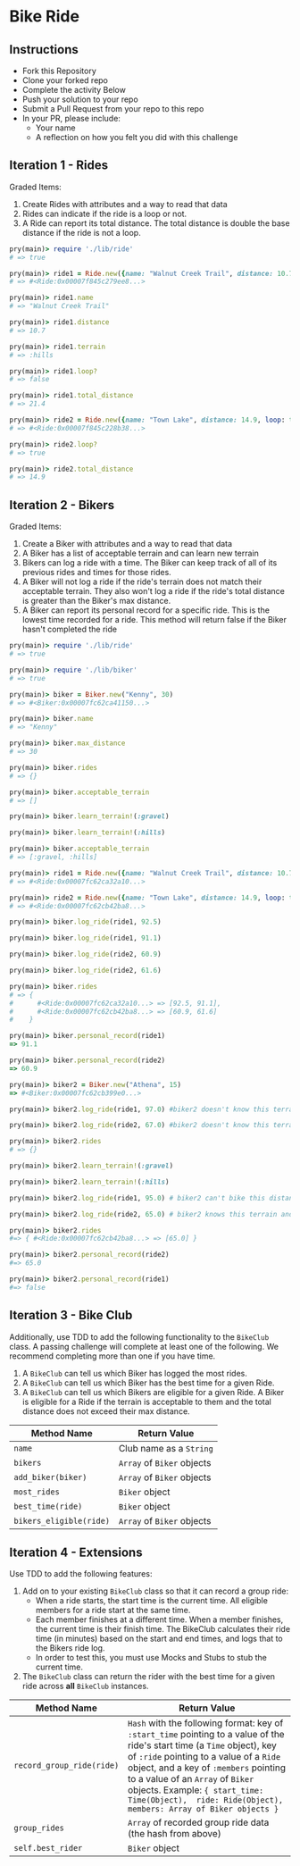 # Bike Ride

## Instructions
* Fork this Repository
* Clone your forked repo
* Complete the activity Below
* Push your solution to your repo
* Submit a Pull Request from your repo to this repo
* In your PR, please include:
  * Your name
  * A reflection on how you felt you did with this challenge

## Iteration 1 - Rides

Graded Items:

1. Create Rides with attributes and a way to read that data
2. Rides can indicate if the ride is a loop or not.
3. A Ride can report its total distance. The total distance is double the base distance if the ride is not a loop.

```ruby
pry(main)> require './lib/ride'
# => true

pry(main)> ride1 = Ride.new({name: "Walnut Creek Trail", distance: 10.7, loop: false, terrain: :hills})
# => #<Ride:0x00007f845c279ee8...>

pry(main)> ride1.name
# => "Walnut Creek Trail"

pry(main)> ride1.distance
# => 10.7

pry(main)> ride1.terrain
# => :hills

pry(main)> ride1.loop?
# => false

pry(main)> ride1.total_distance
# => 21.4

pry(main)> ride2 = Ride.new({name: "Town Lake", distance: 14.9, loop: true, terrain: :gravel})
# => #<Ride:0x00007f845c228b38...>

pry(main)> ride2.loop?
# => true

pry(main)> ride2.total_distance
# => 14.9
```


## Iteration 2 - Bikers

Graded Items:

1. Create a Biker with attributes and a way to read that data
2. A Biker has a list of acceptable terrain and can learn new terrain
3. Bikers can log a ride with a time. The Biker can keep track of all of its previous rides and times for those rides.
4. A Biker will not log a ride if the ride's terrain does not match their acceptable terrain. They also won't log a ride if the ride's total distance is greater than the Biker's max distance.
5. A Biker can report its personal record for a specific ride. This is the lowest time recorded for a ride. This method will return false if the Biker hasn't completed the ride

```ruby
pry(main)> require './lib/ride'
# => true

pry(main)> require './lib/biker'
# => true

pry(main)> biker = Biker.new("Kenny", 30)
# => #<Biker:0x00007fc62ca41150...>

pry(main)> biker.name
# => "Kenny"

pry(main)> biker.max_distance
# => 30

pry(main)> biker.rides
# => {}

pry(main)> biker.acceptable_terrain
# => []

pry(main)> biker.learn_terrain!(:gravel)

pry(main)> biker.learn_terrain!(:hills)

pry(main)> biker.acceptable_terrain
# => [:gravel, :hills]

pry(main)> ride1 = Ride.new({name: "Walnut Creek Trail", distance: 10.7, loop: false, terrain: :hills})
# => #<Ride:0x00007fc62ca32a10...>

pry(main)> ride2 = Ride.new({name: "Town Lake", distance: 14.9, loop: true, terrain: :gravel})
# => #<Ride:0x00007fc62cb42ba8...>

pry(main)> biker.log_ride(ride1, 92.5)

pry(main)> biker.log_ride(ride1, 91.1)

pry(main)> biker.log_ride(ride2, 60.9)

pry(main)> biker.log_ride(ride2, 61.6)

pry(main)> biker.rides
# => {
#      #<Ride:0x00007fc62ca32a10...> => [92.5, 91.1],
#      #<Ride:0x00007fc62cb42ba8...> => [60.9, 61.6]
#    }

pry(main)> biker.personal_record(ride1)
=> 91.1

pry(main)> biker.personal_record(ride2)
=> 60.9

pry(main)> biker2 = Biker.new("Athena", 15)
=> #<Biker:0x00007fc62cb399e0...>

pry(main)> biker2.log_ride(ride1, 97.0) #biker2 doesn't know this terrain yet

pry(main)> biker2.log_ride(ride2, 67.0) #biker2 doesn't know this terrain yet

pry(main)> biker2.rides
# => {}

pry(main)> biker2.learn_terrain!(:gravel)

pry(main)> biker2.learn_terrain!(:hills)

pry(main)> biker2.log_ride(ride1, 95.0) # biker2 can't bike this distance

pry(main)> biker2.log_ride(ride2, 65.0) # biker2 knows this terrain and can bike this distance

pry(main)> biker2.rides
#=> { #<Ride:0x00007fc62cb42ba8...> => [65.0] }

pry(main)> biker2.personal_record(ride2)
#=> 65.0

pry(main)> biker2.personal_record(ride1)
#=> false
```
## Iteration 3 - Bike Club



Additionally, use TDD to add the following functionality to the `BikeClub` class. A passing challenge will complete at least one of the following. We recommend completing more than one if you have time.

1. A `BikeClub` can tell us which Biker has logged the most rides.
1. A `BikeClub` can tell us which Biker has the best time for a given Ride.
1. A `BikeClub` can tell us which Bikers are eligible for a given Ride. A Biker is eligible for a Ride if the terrain is acceptable to them and the total distance does not exceed their max distance.

| Method Name | Return Value |
| ----------- | ------------ |
| `name` | Club name as a `String` |
| `bikers` | `Array` of `Biker` objects |
| `add_biker(biker)` | `Array` of `Biker` objects |
| `most_rides` | `Biker` object |
| `best_time(ride)` | `Biker` object |
| `bikers_eligible(ride)` | `Array` of `Biker` objects |


## Iteration 4 - Extensions

Use TDD to add the following features:

1. Add on to your existing `BikeClub` class so that it can record a group ride:
    * When a ride starts, the start time is the current time. All eligible members for a ride start at the same time.
    * Each member finishes at a different time. When a member finishes, the current time is their finish time. The BikeClub calculates their ride time (in minutes) based on the start and end times, and logs that to the Bikers ride log.
    * In order to test this, you must use Mocks and Stubs to stub the current time.
1. The `BikeClub` class can return the rider with the best time for a given ride across **all** `BikeClub` instances.

| Method Name | Return Value |
| ----------- | ------------ |
| `record_group_ride(ride)` | `Hash` with the following format: key of `:start_time` pointing to a value of the ride's start time (a `Time` object), key of `:ride` pointing to a value of a `Ride` object, and a key of `:members` pointing to a value of an `Array` of `Biker` objects. Example:  ```{ start_time: Time(Object),  ride: Ride(Object), members: Array of Biker objects }``` |
| `group_rides` | `Array` of recorded group ride data (the hash from above)|
| `self.best_rider` | `Biker` object |
